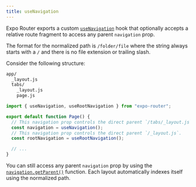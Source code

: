 ```yaml
---
title: useNavigation
---
```


Expo Router exports a custom [`useNavigation`](https://reactnavigation.org/docs/use-navigation/) hook that optionally accepts a relative route fragment to access any parent `navigation` prop.

The format for the normalized path is `/folder/file` where the string always starts with a `/` and there is no file extension or trailing slash.

Consider the following structure:

```bash title="File System"
app/
  _layout.js
  tabs/
    _layout.js
    page.js
```

```js title=app/tabs/page.tsx
import { useNavigation, useRootNavigation } from "expo-router";

export default function Page() {
  // This navigation prop controls the direct parent `/tabs/_layout.js`.
  const navigation = useNavigation();
  // This navigation prop controls the direct parent `/_layout.js`.
  const rootNavigation = useRootNavigation();

  // ...
}
```

You can still access any parent `navigation` prop by using the [`navigation.getParent()`](https://reactnavigation.org/docs/navigation-prop/#getparent) function. Each layout automatically indexes itself using the normalized path.
